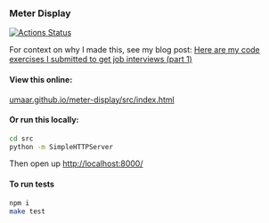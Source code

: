 
### Meter Display

[![Actions Status](https://github.com/umaar/meter-display/workflows/Node%20CI/badge.svg)](https://github.com/umaar/meter-display/actions)

For context on why I made this, see my blog post: [Here are my code exercises I submitted to get job interviews (part 1)](https://umaar.com/blog/my-code-exercise-submissions-part-1/)

#### View this online:

[umaar.github.io/meter-display/src/index.html](https://umaar.github.io/meter-display/src/index.html)

#### Or run this locally:

```sh
cd src
python -m SimpleHTTPServer
```

Then open up [http://localhost:8000/](http://localhost:8000/)

#### To run tests

```sh
npm i
make test
```
